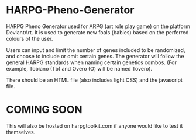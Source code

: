 # HARPG-Pheno-Generator
HARPG Pheno Generator used for ARPG (art role play game) on the platform DeviantArt. It is used to generate new foals (babies) based on the perferred colours of the user.

Users can input and limit the number of genes included to be randomized, and choose to include or omit certain genes. The generator will follow the general HARPG standards when naming certain genetics combos. (For example, Tobiano (Tb) and Overo (O) will be named Tovero).

There should be an HTML file (also includes light CSS) and the javascript file.

# COMING SOON
This will also be hosted on harpgtoolkit.com if anyone would like to test it themselves.


